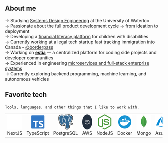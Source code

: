 
<h2 id="macropower-tech">About me</h2>

→ Studying [Systems Design Engineering](https://uwaterloo.ca/future-students/programs/systems-design-engineering) at the University of Waterloo <br/>
→ Passionate about the full product development cycle -> from ideation to deployment<br/>
→ Developing a [financial literacy platform](https://github.com/uwblueprint/extend-a-family) for children with disabilities<br/>
→ Currently working at a legal tech startup fast tracking immigration into Canada - [@borderpass](https://github.com/octocat)<br/>
→ Working on [**estia**](https://estiafrontend.vercel.app/) — a centralized platform for coding side projects and developer communities<br/>
→ Experienced in engineering [microservices and full-stack enterprise systems](https://easi.its.utoronto.ca/)<br/>
→ Currently exploring backend programming, machine learning, and autonomous vehicles<br/>

<h2 id="macropower-tech">Favorite tech</h2>



`Tools, languages, and other things that I like to work with.`


<table>
  <tr>
    <td align="center" width="96">
      <a href="#macropower-tech">
        <img src="./img/nextjs-icon-svgrepo-com.svg" width="48" height="48" alt="NextJS" />
      </a>
      <br>NextJS
    </td>
    <td align="center" width="96">
      <a href="#macropower-tech">
        <img src="./img/typescript-official-svgrepo-com.svg" width="48" height="48" alt="TypeScript" />
      </a>
      <br>TypeScript
    </td>
        <td align="center" width="96">
      <a href="#macropower-tech">
        <img src="./img/postgresql-svgrepo-com.svg" width="48" height="48" alt="Mongo" />
      </a>
      <br>PostgreSQL
    </td>
        <td align="center" width="96">
      <a href="#macropower-tech" >
        <img src="./img/aws-logo.svg" width="48" height="48" alt="Kubernetes" />
      </a>
      <br>AWS
    </td>
    <td align="center" width="96">
      <a href="#macropower-tech">
        <img src="./img/nodejs-icon-svgrepo-com.svg" width="48" height="48" alt="Javascript" />
      </a>
      <br>NodeJS
    </td>
    <td align="center" width="96"> 
      <a href="#macropower-tech" >
        <img src="./img/docker-svgrepo-com.svg" width="48" height="48" alt="Docker" />
      </a>
      <br>Docker
    </td>
    <td align="center" width="96">
      <a href="#macropower-tech">
        <img src="./img/mongo-svgrepo-com.svg" width="48" height="48" alt="Mongo" />
      </a>
      <br>Mongo
    </td>
    <td align="center"  width="96">
      <a href="#macropower-tech">
        <img src="./img/azure-svgrepo-com.svg" width="48" height="48" alt="Azure" />
      </a>
      <br>Azure
    </td>
  </tr>
</table>
